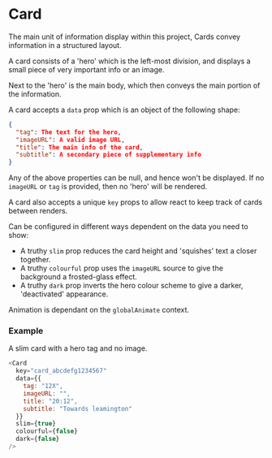 # Card

The main unit of information display within this project, Cards convey information in a structured layout.

A card consists of a 'hero' which is the left-most division, and displays a small piece of very important info or an image.

Next to the 'hero' is the main body, which then conveys the main portion of the information.

A card accepts a `data` prop which is an object of the following shape:

```JSON
{
  "tag": The text for the hero,
  "imageURL": A valid image URL,
  "title": The main info of the card,
  "subtitle": A secondary piece of supplementary info
}
```

Any of the above properties can be null, and hence won't be displayed. If no `imageURL` or `tag` is provided, then no 'hero' will be rendered.

A card also accepts a unique `key` props to allow react to keep track of cards between renders.

Can be configured in different ways dependent on the data you need to show:

- A truthy `slim` prop reduces the card height and 'squishes' text a closer together.
- A truthy `colourful` prop uses the `imageURL` source to give the background a frosted-glass effect.
- A truthy `dark` prop inverts the hero colour scheme to give a darker, 'deactivated' appearance.

Animation is dependant on the `globalAnimate` context.

### Example

A slim card with a hero tag and no image.

```javascript
<Card
  key="card_abcdefg1234567"
  data={{
    tag: "12X",
    imageURL: "",
    title: "20:12",
    subtitle: "Towards leamington"
  }}
  slim={true}
  colourful={false}
  dark={false}
/>
```
